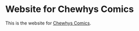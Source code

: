 # Website for Chewhys Comics

This is the website for [Chewhys Comics](https://chewhys-comics.github.io).
